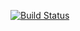 [![Build Status](https://travis-ci.org/nmcardoso/site3.svg?branch=master)](https://travis-ci.org/nmcardoso/site)
